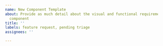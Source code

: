 ```yaml
---
name: New Component Template
about: Provide as much detail about the visual and functional requirements of your
  component
title: ''
labels: feature request, pending triage
assignees: ''

---
```



